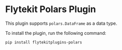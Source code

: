 # Flytekit Polars Plugin

This plugin supports `polars.DataFrame` as a data type.

To install the plugin, run the following command:

```bash
pip install flytekitplugins-polars
```
